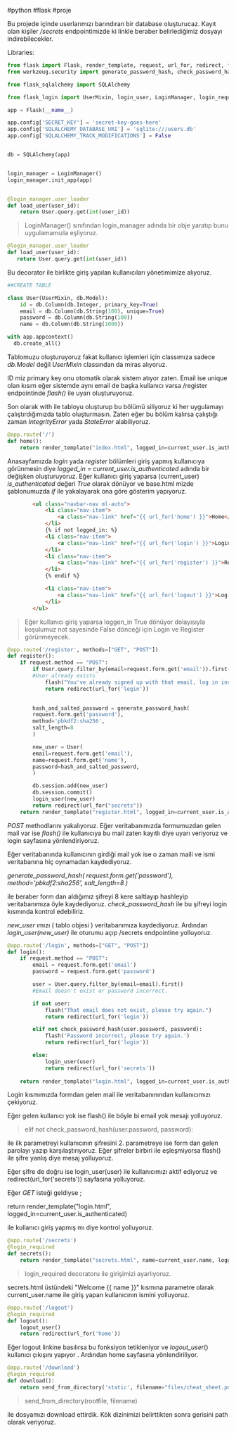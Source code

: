 #python #flask #proje 

Bu projede içinde userlarımızı barındıran bir database oluşturucaz. Kayıt olan kişiler */secrets* endpointimizde ki linkle beraber belirlediğimiz dosyayı indirebilecekler.


Libraries:

```py
from flask import Flask, render_template, request, url_for, redirect, flash, send_from_directory
from werkzeug.security import generate_password_hash, check_password_hash

from flask_sqlalchemy import SQLAlchemy

from flask_login import UserMixin, login_user, LoginManager, login_required, current_user, logout_user
```

```py
app = Flask(__name__)

app.config['SECRET_KEY'] = 'secret-key-goes-here'
app.config['SQLALCHEMY_DATABASE_URI'] = 'sqlite:///users.db'
app.config['SQLALCHEMY_TRACK_MODIFICATIONS'] = False


db = SQLAlchemy(app)


login_manager = LoginManager()
login_manager.init_app(app)


@login_manager.user_loader
def load_user(user_id):
	return User.query.get(int(user_id))
```

>LoginManager() sınıfından login_manager adında bir obje yaratıp bunu uygulamamızla eşliyoruz.


 ```py
@login_manager.user_loader
def load_user(user_id):
	return User.query.get(int(user_id))
```

Bu decorator ile birlikte giriş yapılan kullanıcıları yönetimimize alıyoruz.


```py
##CREATE TABLE

class User(UserMixin, db.Model):
	id = db.Column(db.Integer, primary_key=True)
	email = db.Column(db.String(100), unique=True)
	password = db.Column(db.String(100))
	name = db.Column(db.String(1000))

with app.appcontext()
  db.create_all()
```

Tablomuzu oluşturuyoruz fakat kullanıcı işlemleri için classımıza sadece *db.Model* değil *UserMixin* classından da miras alıyoruz.

ID miz primary key onu otomatik olarak sistem atıyor zaten. Email ise unique olan kısım eğer sistemde aynı email de başka kullanıcı varsa /register endpointinde *flash()* ile uyarı oluşturuyoruz.

Son olarak with ile tabloyu oluşturup bu bölümü siliyoruz ki her uygulamayı çalıştırdığımızda tablo oluşturmasın. Zaten eğer bu bölüm kalırsa çalıştığı zaman *IntegrityError* yada *StateError* alabiliyoruz.

```py
@app.route('/')
def home():	
	return render_template("index.html", logged_in=current_user.is_authenticated)
```

Anasayfamızda *login* yada *register* bölümleri giriş yapmış kullanıcıya görünmesin diye *logged_in = current_user.is_authenticated* adında bir değişken oluşturuyoruz. Eğer kullanıcı giriş yaparsa (current_user) *is_authenticated* değeri *True* olarak dönüyor ve base.html mizde şablonumuzda *if* ile yakalayarak ona göre gösterim yapıyoruz.

```html
		<ul class="navbar-nav ml-auto">
			<li class="nav-item">
				<a class="nav-link" href="{{ url_for('home') }}">Home</a>
			</li>
			{% if not logged_in: %}
			<li class="nav-item">
				<a class="nav-link" href="{{ url_for('login') }}">Login</a>
			</li>
			<li class="nav-item">
				<a class="nav-link" href="{{ url_for('register') }}">Register</a>
			</li>
			{% endif %}

			<li class="nav-item">
				<a class="nav-link" href="{{ url_for('logout') }}">Log Out</a>
			</li>
		</ul>
```

>Eğer kullanıcı giriş yaparsa loggen_in True dönüyor dolayısıyla koşulumuz not sayesinde False dönceği için Login ve Register görünmeyecek.


```py
@app.route('/register', methods=["GET", "POST"])
def register():
	if request.method == "POST":
		if User.query.filter_by(email=request.form.get('email')).first():
		#User already exists
			flash("You've already signed up with that email, log in instead!")
			return redirect(url_for('login'))
 

		hash_and_salted_password = generate_password_hash(
		request.form.get('password'),
		method='pbkdf2:sha256',
		salt_length=8
		)

		new_user = User(
		email=request.form.get('email'),
		name=request.form.get('name'),
		password=hash_and_salted_password,
		)

		db.session.add(new_user)
		db.session.commit()
		login_user(new_user)
		return redirect(url_for("secrets"))
	return render_template("register.html", logged_in=current_user.is_authenticated)
```

*POST* methodlarını yakalıyoruz. 
Eğer veritabanımızda formumuzdan gelen mail var ise *flash()* ile kullanıcıya bu mail zaten kayıtlı diye uyarı veriyoruz ve login sayfasına yönlendiriyoruz.

Eğer veritabanında kullanıcının girdiği mail yok ise o zaman maili ve ismi veritabanına hiç oynamadan kaydediyoruz.

*generate_password_hash(
		request.form.get('password'),
		method='pbkdf2:sha256',
		salt_length=8
		)*

ile beraber form dan aldığımız şifreyi 8 kere saltlayıp hashleyip veritabanımıza öyle kaydediyoruz. *check_password_hash* ile bu şifreyi login kısmında kontrol edebiliriz.

*new_user* ımızı ( tablo objesi ) veritabanımıza kaydediyoruz. Ardından *login_user(new_user)* ile oturumu açıp /secrets endpointine yolluyoruz.


```py
@app.route('/login', methods=["GET", "POST"])
def login():
	if request.method == "POST":
		email = request.form.get('email')
		password = request.form.get('password')

		user = User.query.filter_by(email=email).first()
		#Email doesn't exist or password incorrect.

		if not user:
			flash("That email does not exist, please try again.")
			return redirect(url_for('login'))

		elif not check_password_hash(user.password, password):
			flash('Password incorrect, please try again.')
			return redirect(url_for('login'))

		else:
			login_user(user)
			return redirect(url_for('secrets'))
	
	return render_template("login.html", logged_in=current_user.is_authenticated)
```


Login kısmımızda formdan gelen mail ile veritabanınından kullanıcımızı çekiyoruz.

Eğer gelen kullanıcı yok ise flash() ile böyle bi email yok mesajı yolluyoruz.

>elif not check_password_hash(user.password, password):

ile ilk parametreyi kullanıcının şifresini 2. parametreye ise form dan gelen parolayı yazıp karşılaştırıyoruz. Eğer şifreler birbiri ile eşleşmiyorsa flash() ile şifre yanlış diye mesaj yolluyoruz.

Eğer şifre de doğru ise login_user(user) ile kullanıcımızı aktif ediyoruz ve redirect(url_for('secrets')) sayfasına yolluyoruz.

Eğer *GET* isteği geldiyse ;

return render_template("login.html", logged_in=current_user.is_authenticated)

ile kullanıcı giriş yapmış mı diye kontrol yolluyoruz.



```py
@app.route('/secrets')
@login_required
def secrets():
	return render_template("secrets.html", name=current_user.name, logged_in=True)
```


>login_required decoratoru ile girişimizi ayarlıyoruz.


secrets.html  üstündeki "Welcome {{ name }}" kısmına parametre olarak current_user.name ile giriş yapan kullanıcının ismini yolluyoruz.


```py
@app.route('/logout')
@login_required
def logout():
	logout_user()
	return redirect(url_for('home'))
```


Eğer logout linkine basılırsa bu fonksiyon tetikleniyor ve *logout_user*() kullanıcı çıkışını yapıyor .
Ardından home sayfasına yönlendiriliyor.


```py
@app.route('/download')
@login_required
def download():
	return send_from_directory('static', filename="files/cheat_sheet.pdf")
```

>send_from_directory(rootfile, filename)

ile dosyamızı download ettirdik. Kök dizinimizi belirttikten sonra gerisini path olarak veriyoruz.


